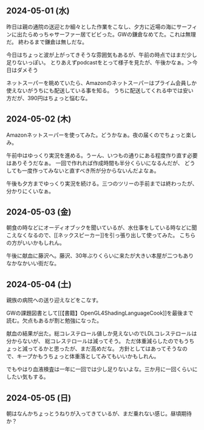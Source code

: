 ## 2024-05-01 (水)

昨日は親の通院の送迎とか細々とした作業をこなし、夕方に近場の海にサーフィンに出たらめっちゃサーファー居てビビった。GWの鎌倉なめてた。これは無理だ。
終わるまで鎌倉は無しだな。

今日はちょっと波が上がってきそうな雰囲気もあるが、午前の時点ではまだ少し足りないっぽい。
とりあえずpodcastをとって様子を見たが、午後かなぁ。＞今日はダメそう

ネットスーパーを眺めていたら、Amazonのネットスーパーはプライム会員しか使えないがうちにも配送している事を知る。
うちに配送してくれる中では安い方だが、390円はちょっと悩むな。

## 2024-05-02 (木)

Amazonネットスーパーを使ってみた。どうかなぁ。夜の届くのでちょっと楽しみ。

午前中はゆっくり実況を進める。うーん、いつもの通りにある程度作り直す必要はありそうだなぁ。
一回で作れれば作成時間も半分くらいになるんだが、
どうしても一度作ってみないと直すべき所が分からないんだよなぁ。

午後も夕方までゆっくり実況を続ける。三つのツリーの手前までは終わったが、分かりにくいなぁ。

## 2024-05-03 (金)

朝食の時などにオーディオブックを聞いているが、水仕事をしている時などに聞こえなくなるので、[[ネックスピーカー]]を引っ張り出して使ってみた。
こちらの方がいいかもしれん。

午後に献血に藤沢へ。藤沢、30年ぶりくらいに来たが大きい本屋が二つもありなかなかいい街だな。

## 2024-05-04 (土)

親族の病院への送り迎えなどをこなす。

GWの課題図書として[[【書籍】OpenGL4ShadingLanguageCook]]を最後まで読む。欠点もあるが割と勉強になった。

献血の結果が出た。総コレステロール値しか見えないのでLDLコレステロールは分からないが、
総コレステロールは減ってそう。
ただ体重減らしたのでもうちょっと減ってるかと思ったが、まだ高めだな。
方針としてはあってそうなので、キープかもうちょっと体重落としてみてもいいかもしれん。

でもやはり血液検査は一年に一回では少し足りないよな。三か月に一回くらいにしたい気もする。

## 2024-05-05 (日)

朝はなんかちょっとうねりが入ってきているが、まだ乗れない感じ。昼頃期待か？